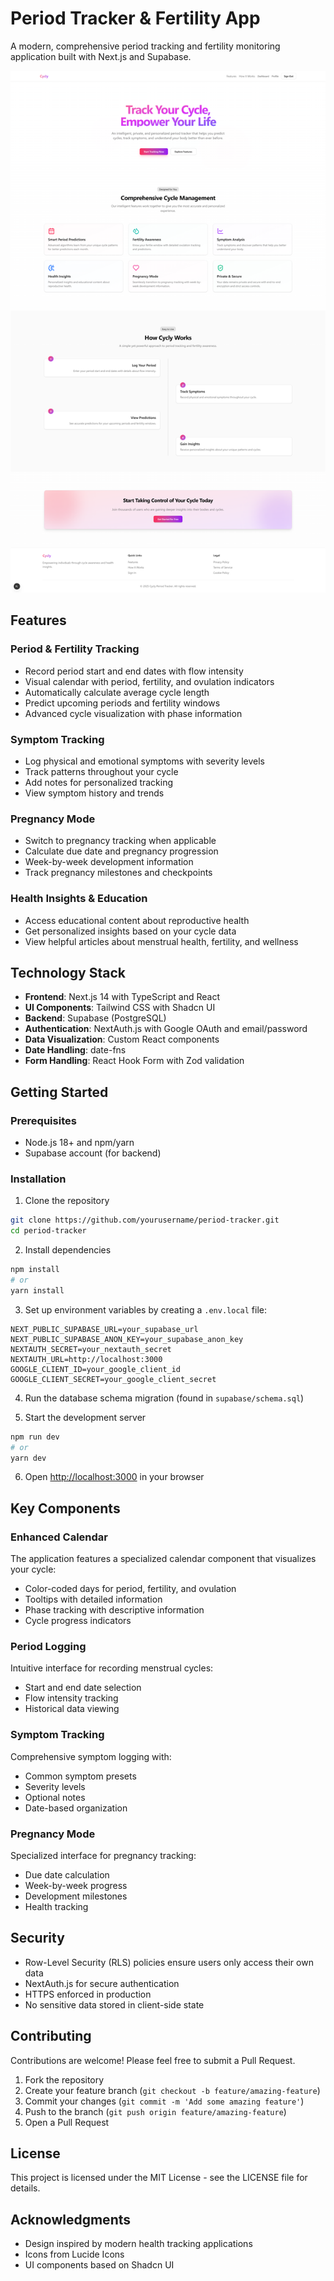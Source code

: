 # Period Tracker & Fertility App

A modern, comprehensive period tracking and fertility monitoring application built with Next.js and Supabase.

![Period Tracker App](public/preview.png)

## Features

### Period & Fertility Tracking
- Record period start and end dates with flow intensity
- Visual calendar with period, fertility, and ovulation indicators
- Automatically calculate average cycle length
- Predict upcoming periods and fertility windows
- Advanced cycle visualization with phase information

### Symptom Tracking
- Log physical and emotional symptoms with severity levels
- Track patterns throughout your cycle
- Add notes for personalized tracking
- View symptom history and trends

### Pregnancy Mode
- Switch to pregnancy tracking when applicable
- Calculate due date and pregnancy progression
- Week-by-week development information
- Track pregnancy milestones and checkpoints

### Health Insights & Education
- Access educational content about reproductive health
- Get personalized insights based on your cycle data
- View helpful articles about menstrual health, fertility, and wellness

## Technology Stack

- **Frontend**: Next.js 14 with TypeScript and React
- **UI Components**: Tailwind CSS with Shadcn UI
- **Backend**: Supabase (PostgreSQL)
- **Authentication**: NextAuth.js with Google OAuth and email/password
- **Data Visualization**: Custom React components
- **Date Handling**: date-fns
- **Form Handling**: React Hook Form with Zod validation

## Getting Started

### Prerequisites
- Node.js 18+ and npm/yarn
- Supabase account (for backend)

### Installation

1. Clone the repository
```bash
git clone https://github.com/yourusername/period-tracker.git
cd period-tracker
```

2. Install dependencies
```bash
npm install
# or
yarn install
```

3. Set up environment variables by creating a `.env.local` file:
```
NEXT_PUBLIC_SUPABASE_URL=your_supabase_url
NEXT_PUBLIC_SUPABASE_ANON_KEY=your_supabase_anon_key
NEXTAUTH_SECRET=your_nextauth_secret
NEXTAUTH_URL=http://localhost:3000
GOOGLE_CLIENT_ID=your_google_client_id
GOOGLE_CLIENT_SECRET=your_google_client_secret
```

4. Run the database schema migration (found in `supabase/schema.sql`)

5. Start the development server
```bash
npm run dev
# or
yarn dev
```

6. Open [http://localhost:3000](http://localhost:3000) in your browser

## Key Components

### Enhanced Calendar
The application features a specialized calendar component that visualizes your cycle:
- Color-coded days for period, fertility, and ovulation
- Tooltips with detailed information
- Phase tracking with descriptive information
- Cycle progress indicators

### Period Logging
Intuitive interface for recording menstrual cycles:
- Start and end date selection
- Flow intensity tracking
- Historical data viewing

### Symptom Tracking
Comprehensive symptom logging with:
- Common symptom presets 
- Severity levels
- Optional notes
- Date-based organization

### Pregnancy Mode
Specialized interface for pregnancy tracking:
- Due date calculation
- Week-by-week progress
- Development milestones
- Health tracking

## Security

- Row-Level Security (RLS) policies ensure users only access their own data
- NextAuth.js for secure authentication
- HTTPS enforced in production
- No sensitive data stored in client-side state

## Contributing

Contributions are welcome! Please feel free to submit a Pull Request.

1. Fork the repository
2. Create your feature branch (`git checkout -b feature/amazing-feature`)
3. Commit your changes (`git commit -m 'Add some amazing feature'`)
4. Push to the branch (`git push origin feature/amazing-feature`)
5. Open a Pull Request

## License

This project is licensed under the MIT License - see the LICENSE file for details.

## Acknowledgments

- Design inspired by modern health tracking applications
- Icons from Lucide Icons
- UI components based on Shadcn UI
